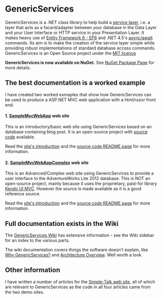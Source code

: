GenericServices
===============

GenericServices is a .NET class library to help build a 
[service layer](http://martinfowler.com/eaaCatalog/serviceLayer.html), 
i.e. a layer that acts as a facard/adapter between your database in the Data Layer 
and your User Interface or HTTP service in your Presentation Layer. 
It makes heavy use of 
[Entity Framework 6 - EF6](http://msdn.microsoft.com/en-us/data/ee712907) 
and .NET 4.5's [async/await](http://msdn.microsoft.com/en-gb/library/hh191443.aspx) 
commands. Its aim is to make the creation of the service layer simple while 
providing robust implementations of standard database access commands. 
GenericServices is an Open Source project under the 
[MIT licence](https://github.com/JonPSmith/GenericServices/blob/master/licence.txt)

**GenericServices is now available on NuGet.**
See [NuGet Package Page](https://www.nuget.org/packages/GenericServices/) for more details.

## The best documentation is a worked example
I have created two worked exmaples that show how GenericServices can be used to produce a
ASP.NET MVC web application with a html/razor front end. 

#### 1. [SampleMvcWebApp](http://samplemvcwebapp.net/) web site
This is an introductory/basic web site using GenericServices based on an database
containing blog post.
It is an open-source project with 
[source code](https://github.com/JonPSmith/SampleMvcWebApp) available.

Read the [site's introduction](http://samplemvcwebapp.net/) and the 
[source code README page](https://github.com/JonPSmith/SampleMvcWebApp) for more information.

#### 2. [SampleMvcWebAppComplex](http://complex.samplemvcwebapp.net/) web site
This is an Advanced/Complex web site using GenericServices to provide a user interface
to the AdventureWorks Lite 2012 database. This is NOT an open-source project,
mainly because it uses the proprietary, paid-for library 
[Kendo UI MVC](http://www.telerik.com/kendo-ui). 
However the source is made available as it is a good reference source.

Read the [site's introduction](http://complex.samplemvcwebapp.net/) and the 
[source code README page](https://github.com/JonPSmith/SampleMvcWebAppComplex) 
for more information.

## Full documentation exists in the Wiki
The [GenericServices Wiki](https://github.com/JonPSmith/GenericServices/wiki)
has extensive information - see the Wiki sidebar for an index to the various parts.

The wiki documentation covers things the software doesn't explain, like
[Why GenericServices?](https://github.com/JonPSmith/GenericServices/wiki/Why-GenericServices%3F) 
and [Architecture Overview](https://github.com/JonPSmith/GenericServices/wiki/Architecture-Overview).
Well worth a look.

## Other information

I have written a number of articles for the 
[Simple-Talk web site](https://www.simple-talk.com/author/jon-smith/),
all of which are relevant to GenericServices as the code in all four
articles came from the two demo sites.




